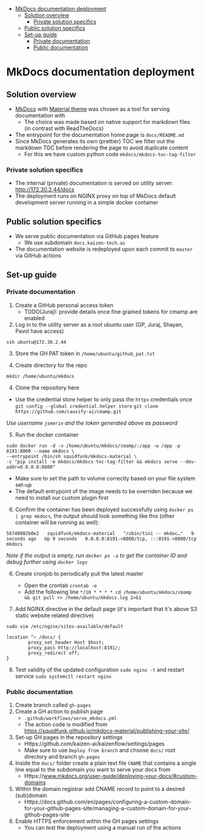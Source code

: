 

<!-- toc -->

- [MkDocs documentation deployment](#mkdocs-documentation-deployment)
  * [Solution overview](#solution-overview)
    + [Private solution specifics](#private-solution-specifics)
  * [Public solution specifics](#public-solution-specifics)
  * [Set-up guide](#set-up-guide)
    + [Private documentation](#private-documentation)
    + [Public documentation](#public-documentation)

<!-- tocstop -->

# MkDocs documentation deployment

## Solution overview

- [MkDocs](https://www.mkdocs.org/) with
  [Material theme](https://squidfunk.github.io/mkdocs-material) was chosen as a
  tool for serving documentation with
  - The choice was made based on native support for markdown files (in contrast
    with ReadTheDocs)
- The entrypoint for the documentation home page is `docs/README.md`
- Since MkDocs generates its own (prettier) TOC we filter out the markdown TOC
  before rendering the page to avoid duplicate content
  - For this we have custom python code `mkdocs/mkdocs-toc-tag-filter`

### Private solution specifics

- The internal (private) documentation is served on utility server:
  http://172.30.2.44/docs
- The deployment runs on NGINX proxy on top of MkDocs default development server
  running in a simple docker container

## Public solution specifics

- We serve public documentation via GitHub pages feature
  - We use subdomain `docs.kaizen-tech.ai`
- The documentation website is redeployed upon each commit to `master` via
  GitHub actions

## Set-up guide

### Private documentation

1. Create a GitHub personal access token
   - TODO(Juraj): provide details once fine grained tokens for cmamp are enabled
2. Log in to the utility server as a root ubuntu user (GP, Juraj, Shayan, Pavol
   have access)

`ssh ubuntu@172.30.2.44`

3. Store the GH PAT token in `/home/ubuntu/github_pat.txt`

4. Create directory for the repo

`mkdir /home/ubuntu/mkdocs`

4. Clone the repository here

- Use the credential store helper to only pass the `https` credentials once
  `git config --global credential.helper store`
  `git clone https://github.com/causify-ai/cmamp.git`

_Use username `jsmerix` and the token generated above as password_

5. Run the docker container
```
sudo docker run -d -v /home/ubuntu/mkdocs/cmamp/:/app -w /app -p 8191:8000 --name mkdocs \
--entrypoint /bin/sh squidfunk/mkdocs-material \
-c "pip install -e mkdocs/mkdocs-toc-tag-filter && mkdocs serve --dev-addr=0.0.0.0:8000"
```

- Make sure to set the path to volume correctly based on your file system set-up
- The default entrypoint of the image needs to be overriden because we need to
  install our custom plugin first

6. Confirm the container has been deployed successfully using
   `docker ps | grep mkdocs`, the output should look something like this (other
   container will be running as well):
```
56740982b0e2   squidfunk/mkdocs-material   "/sbin/tini -- mkdoc…"   9 seconds ago   Up 9 seconds   0.0.0.0:8191->8000/tcp, :::8191->8000/tcp   mkdocs
```

_Note if the output is empty, run `docker ps -a` to get the container ID and
debug further using `docker logs`_

6. Create cronjob to periodically pull the latest master
   - Open the crontab `crontab -e`
   - Add the following line
     `*/10 * * * * cd /home/ubuntu/mkdocs/cmamp && git pull >> /home/ubuntu/mkdocs.log 2>&1`

7. Add NGINX directive in the default page (it's important that it's above S3
   static website related directive)

`sudo vim /etc/nginx/sites-available/default`
```
location ^~ /docs/ {
        proxy_set_header Host $host;
        proxy_pass http://localhost:8191/;
        proxy_redirect off;
}
```

8. Test validity of the updated configuration `sudo nginx -t` and restart
   service `sudo systemctl restart nginx`

### Public documentation

1. Create branch called `gh-pages`
2. Create a GH action to publish page
   - `.github/workflows/serve_mkdocs.yml`
   - The action code is modified from
     https://squidfunk.github.io/mkdocs-material/publishing-your-site/
3. Set-up GH pages in the repository settings
   - Https://github.com/kaizen-ai/kaizenflow/settings/pages
   - Make sure to use `Deploy from branch` and choose `docs/` root directory and
     branch `gh-pages`
4. Inside the `docs/` folder create a plain text file `CNAME` that contains a
   single line equal to the subdomain you want to serve your docs from
   - Https://www.mkdocs.org/user-guide/deploying-your-docs/#custom-domains
5. Within the domain registrar add CNAME record to point to a desired
   (sub)domain
   - Https://docs.github.com/en/pages/configuring-a-custom-domain-for-your-github-pages-site/managing-a-custom-domain-for-your-github-pages-site
6. Enable HTTPS enforcement within the GH pages settings
   - You can test the deployment using a manual run of the actions
